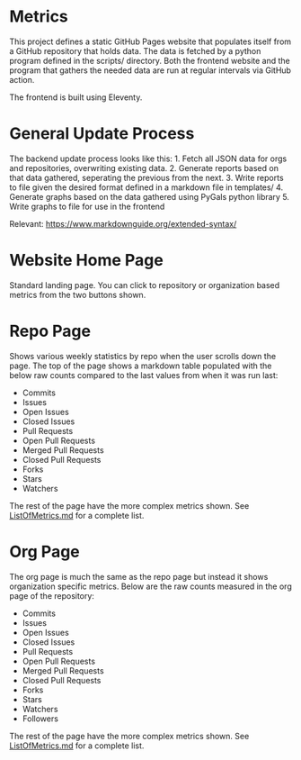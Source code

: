 # Metrics
This project defines a static GitHub Pages website that populates itself from a GitHub repository that holds data.
The data is fetched by a python program defined in the scripts/ directory. Both the frontend website and the program
that gathers the needed data are run at regular intervals via GitHub action. 

The frontend is built using Eleventy.


# General Update Process

The backend update process looks like this:
    1. Fetch all JSON data for orgs and repositories, overwriting existing data.
    2. Generate reports based on that data gathered, seperating the previous from the next.
    3. Write reports to file given the desired format defined in a markdown file in templates/
    4. Generate graphs based on the data gathered using PyGals python library
    5. Write graphs to file for use in the frontend

Relevant: https://www.markdownguide.org/extended-syntax/


# Website Home Page

Standard landing page. You can click to repository or organization based metrics from the two buttons shown.

# Repo Page

Shows various weekly statistics by repo when the user scrolls down the page. The top of the page shows a 
markdown table populated with the below raw counts compared to the last values from when it was run last:

- Commits
- Issues 
- Open Issues
- Closed Issues
- Pull Requests
- Open Pull Requests
- Merged Pull Requests
- Closed Pull Requests
- Forks
- Stars
- Watchers

The rest of the page have the more complex metrics shown. See [ListOfMetrics.md](ListOfMetrics.md) for a 
complete list. 

# Org Page

The org page is much the same as the repo page but instead it shows organization specific metrics. Below are
the raw counts measured in the org page of the repository:

- Commits
- Issues 
- Open Issues
- Closed Issues
- Pull Requests
- Open Pull Requests
- Merged Pull Requests
- Closed Pull Requests
- Forks
- Stars
- Watchers
- Followers

The rest of the page have the more complex metrics shown. See [ListOfMetrics.md](ListOfMetrics.md) for a 
complete list. 
